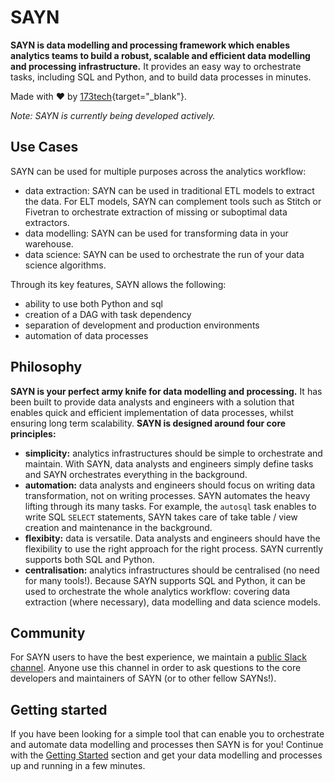 # SAYN

**SAYN is data modelling and processing framework which enables analytics teams to build a robust, scalable and efficient data modelling and processing infrastructure.** It provides an easy way to orchestrate tasks, including SQL and Python, and to build data processes in minutes.

Made with :heart: by [173tech](https://www.173tech.com){target="\_blank"}.

 *Note: SAYN is currently being developed actively.*

## Use Cases

SAYN can be used for multiple purposes across the analytics workflow:

- data extraction: SAYN can be used in traditional ETL models to extract the data. For ELT models, SAYN can complement tools such as Stitch or Fivetran to orchestrate extraction of missing or suboptimal data extractors.
- data modelling: SAYN can be used for transforming data in your warehouse.
- data science: SAYN can be used to orchestrate the run of your data science algorithms.

Through its key features, SAYN allows the following:

- ability to use both Python and sql
- creation of a DAG with task dependency
- separation of development and production environments
- automation of data processes

## Philosophy

**SAYN is your perfect army knife for data modelling and processing.** It has been built to provide data analysts and engineers with a solution that enables quick and efficient implementation of data processes, whilst ensuring long term scalability. **SAYN is designed around four core principles:**

- **simplicity:** analytics infrastructures should be simple to orchestrate and maintain. With SAYN, data analysts and engineers simply define tasks and SAYN orchestrates everything in the background.
- **automation:** data analysts and engineers should focus on writing data transformation, not on writing processes. SAYN automates the heavy lifting through its many tasks. For example, the `autosql` task enables to write SQL `SELECT` statements, SAYN takes care of take table / view creation and maintenance in the background.
- **flexibity:** data is versatile. Data analysts and engineers should have the flexibility to use the right approach for the right process. SAYN currently supports both SQL and Python.
- **centralisation:** analytics infrastructures should be centralised (no need for many tools!). Because SAYN supports SQL and Python, it can be used to orchestrate the whole analytics workflow: covering data extraction (where necessary), data modelling and data science models.

## Community

For SAYN users to have the best experience, we maintain a [public Slack channel](link_to_be_added). Anyone use this channel in order to ask questions to the core developers and maintainers of SAYN (or to other fellow SAYNs!).

## Getting started

If you have been looking for a simple tool that can enable you to orchestrate and automate data modelling and processes then SAYN is for you! Continue with the [Getting Started](getting_started.md) section and get your data modelling and processes up and running in a few minutes.
